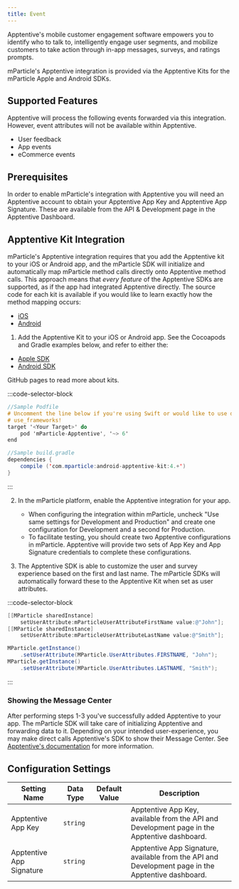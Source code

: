 ```yaml
---
title: Event
---
```


Apptentive's mobile customer engagement software empowers you to identify who to talk to, intelligently engage user segments, and mobilize customers to take action through in-app messages, surveys, and ratings prompts.

mParticle's Apptentive integration is provided via the Apptentive Kits for the mParticle Apple and Android SDKs.

## Supported Features

Apptentive will process the following events forwarded via this integration. However, event attributes will not be available within Apptentive.

* User feedback
* App events
* eCommerce events

## Prerequisites

In order to enable mParticle's integration with Apptentive you will need an Apptentive account to obtain your Apptentive App Key and Apptentive App Signature. These are available from the API & Development page in the Apptentive Dashboard.

## Apptentive Kit Integration

mParticle's Apptentive integration requires that you add the Apptentive kit to your iOS or Android app, and the mParticle SDK will initialize and automatically map mParticle method calls directly onto Apptentive method calls. This approach means that *every feature* of the Apptentive SDKs are supported, as if the app had integrated Apptentive directly. The source code for each kit is available if you would like to learn exactly how the method mapping occurs:

* [iOS](https://github.com/mparticle-integrations/mparticle-apple-integration-apptentive)
* [Android](https://github.com/mparticle-integrations/mparticle-android-integration-apptentive)
  
1. Add the Apptentive Kit to your iOS or Android app. See the Cocoapods and Gradle examples below, and refer to either the:
* [Apple SDK](https://github.com/mParticle/mparticle-apple-sdk) 
* [Android SDK](https://github.com/mParticle/mparticle-android-sdk) 

GitHub pages to read more about kits.

:::code-selector-block

~~~objectivec
//Sample Podfile
# Uncomment the line below if you're using Swift or would like to use dynamic frameworks (recommended but not required)
# use_frameworks!
target '<Your Target>' do
    pod 'mParticle-Apptentive', '~> 6'
end
~~~

~~~java
//Sample build.gradle
dependencies {
    compile ('com.mparticle:android-apptentive-kit:4.+')
}
~~~   
:::
    
2. In the mParticle platform, enable the Apptentive integration for your app. 
   * When configuring the integration within mParticle, uncheck "Use same settings for Development and Production" and create one configuration for Development and a second for Production. 
   * To facilitate testing, you should create two Apptentive configurations in mParticle. Apptentive will provide two sets of App Key and App Signature credentials to complete these configurations.

   
3. The Apptentive SDK is able to customize the user and survey experience based on the first and last name. The mParticle SDKs will automatically forward these to the Apptentive Kit when set as user attributes.

:::code-selector-block
~~~objectivec
[[MParticle sharedInstance] 
    setUserAttribute:mParticleUserAttributeFirstName value:@"John"];
[[MParticle sharedInstance] 
    setUserAttribute:mParticleUserAttributeLastName value:@"Smith"];
~~~   

~~~java
MParticle.getInstance()
    .setUserAttribute(MParticle.UserAttributes.FIRSTNAME, "John");
MParticle.getInstance()
    .setUserAttribute(MParticle.UserAttributes.LASTNAME, "Smith");
~~~  
:::
    
### Showing the Message Center

After performing steps 1-3 you've successfully added Apptentive to your app. The mParticle SDK will take care of initializing Apptentive and forwarding data to it. Depending on your intended user-experience, you may make direct calls Apptentive's SDK to show their Message Center. See [Apptentive's documentation](https://docs.apptentive.com/ios/integration/#message-center) for more information.

## Configuration Settings

| Setting Name |  Data Type    | Default Value  | Description |
| ---|---|---|---|
| Apptentive App Key | `string` | <unset> | Apptentive App Key, available from the API and Development page in the Apptentive dashboard. |
| Apptentive App Signature | `string` | <unset> | Apptentive App Signature, available from the API and Development page in the Apptentive dashboard. |



